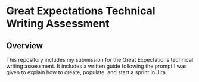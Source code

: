 # Great Expectations Technical Writing Assessment

## Overview
This repository includes my submission for the Great Expectations technical writing assessment. It includes a written guide following the prompt I was given to explain how to create, populate, and start a sprint in Jira. 
